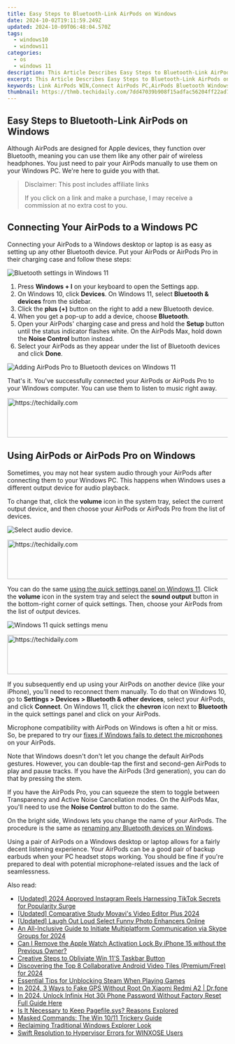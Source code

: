 ```yaml
---
title: Easy Steps to Bluetooth-Link AirPods on Windows
date: 2024-10-02T19:11:59.249Z
updated: 2024-10-09T06:48:04.570Z
tags:
  - windows10
  - windows11
categories:
  - os
  - windows 11
description: This Article Describes Easy Steps to Bluetooth-Link AirPods on Windows
excerpt: This Article Describes Easy Steps to Bluetooth-Link AirPods on Windows
keywords: Link AirPods WIN,Connect AirPods PC,AirPods Bluetooth Windows,Easily Pair AirPods,Setup AirPods Bluetooth,AirPods-Windows Tips,Integrate AirPods Windows
thumbnail: https://thmb.techidaily.com/7dd47039b908f15adfac56204ff22ad7becb8a002a35f04201c966ce7066b460.jpg
---
```


## Easy Steps to Bluetooth-Link AirPods on Windows

 Although AirPods are designed for Apple devices, they function over Bluetooth, meaning you can use them like any other pair of wireless headphones. You just need to pair your AirPods manually to use them on your Windows PC. We're here to guide you with that.

>  Disclaimer: This post includes affiliate links
>
>  If you click on a link and make a purchase, I may receive a commission at no extra cost to you.
>

## Connecting Your AirPods to a Windows PC

 Connecting your AirPods to a Windows desktop or laptop is as easy as setting up any other Bluetooth device. Put your AirPods or AirPods Pro in their charging case and follow these steps:

![Bluetooth settings in Windows 11](https://static1.makeuseofimages.com/wordpress/wp-content/uploads/2024/02/bluetooth-settings-in-windows-11.png)

1. Press **Windows + I** on your keyboard to open the Settings app.
2. On Windows 10, click **Devices**. On Windows 11, select **Bluetooth & devices** from the sidebar.
3. Click the **plus (+)** button on the right to add a new Bluetooth device.
4. When you get a pop-up to add a device, choose **Bluetooth**.
5. Open your AirPods' charging case and press and hold the **Setup** button until the status indicator flashes white. On the AirPods Max, hold down the **Noise Control** button instead.
6. Select your AirPods as they appear under the list of Bluetooth devices and click **Done**.

![Adding AirPods Pro to Bluetooth devices on Windows 11](https://static1.makeuseofimages.com/wordpress/wp-content/uploads/2024/02/adding-airpods-pro-to-bluetooth-devices-on-windows-11.png)

 That's it. You've successfully connected your AirPods or AirPods Pro to your Windows computer. You can use them to listen to music right away.

<!-- affiliate ads begin -->
<a href="https://unicoeye.pxf.io/c/5597632/2134492/18498" target="_top" id="2134492">
  <img src="//a.impactradius-go.com/display-ad/18498-2134492" border="0" alt="https://techidaily.com" width="728" height="90"/>
</a>
<img height="0" width="0" src="https://unicoeye.pxf.io/i/5597632/2134492/18498" style="position:absolute;visibility:hidden;" border="0" />
<!-- affiliate ads end -->

## Using AirPods or AirPods Pro on Windows

 Sometimes, you may not hear system audio through your AirPods after connecting them to your Windows PC. This happens when Windows uses a different output device for audio playback.

 To change that, click the **volume** icon in the system tray, select the current output device, and then choose your AirPods or AirPods Pro from the list of devices.

![Select audio device.](https://static1.makeuseofimages.com/wordpress/wp-content/uploads/2021/04/7-view-audio-devices.png)

<!-- affiliate ads begin -->
<a href="https://laganoo.pxf.io/c/5597632/1528696/16446" target="_top" id="1528696">
  <img src="//a.impactradius-go.com/display-ad/16446-1528696" border="0" alt="https://techidaily.com" width="728" height="90"/>
</a>
<img height="0" width="0" src="https://laganoo.pxf.io/i/5597632/1528696/16446" style="position:absolute;visibility:hidden;" border="0" />
<!-- affiliate ads end -->

 You can do the same [using the quick settings panel on Windows 11](https://www.makeuseof.com/use-quick-settings-on-windows-11/). Click the **volume** icon in the system tray and select the **sound output** button in the bottom-right corner of quick settings. Then, choose your AirPods from the list of output devices.

![Windows 11 quick settings menu](https://static1.makeuseofimages.com/wordpress/wp-content/uploads/2024/02/windows-11-quick-settings-menu-1.png)

<!-- affiliate ads begin -->
<a href="https://unicoeye.pxf.io/c/5597632/2148773/18498" target="_top" id="2148773">
  <img src="//a.impactradius-go.com/display-ad/18498-2148773" border="0" alt="https://techidaily.com" width="728" height="90"/>
</a>
<img height="0" width="0" src="https://unicoeye.pxf.io/i/5597632/2148773/18498" style="position:absolute;visibility:hidden;" border="0" />
<!-- affiliate ads end -->

 If you subsequently end up using your AirPods on another device (like your iPhone), you'll need to reconnect them manually. To do that on Windows 10, go to **Settings > Devices > Bluetooth & other devices**, select your AirPods, and click **Connect**. On Windows 11, click the **chevron** icon next to **Bluetooth** in the quick settings panel and click on your AirPods.

 Microphone compatibility with AirPods on Windows is often a hit or miss. So, be prepared to try our [fixes if Windows fails to detect the microphones](http://www.makeuseof.com/windows-not-detecting-microphone/) on your AirPods.

 Note that Windows doesn't don't let you change the default AirPods gestures. However, you can double-tap the first and second-gen AirPods to play and pause tracks. If you have the AirPods (3rd generation), you can do that by pressing the stem.

 If you have the AirPods Pro, you can squeeze the stem to toggle between Transparency and Active Noise Cancellation modes. On the AirPods Max, you'll need to use the **Noise Control** button to do the same.

 On the bright side, Windows lets you change the name of your AirPods. The procedure is the same as [renaming any Bluetooth devices on Windows](https://www.makeuseof.com/windows-11-rename-bluetooth-devices/).

 Using a pair of AirPods on a Windows desktop or laptop allows for a fairly decent listening experience. Your AirPods can be a good pair of backup earbuds when your PC headset stops working. You should be fine if you're prepared to deal with potential microphone-related issues and the lack of seamlessness.

<ins class="adsbygoogle"
      style="display:block"
      data-ad-client="ca-pub-7571918770474297"
      data-ad-slot="8358498916"
      data-ad-format="auto"
      data-full-width-responsive="true"></ins>
    

<span class="atpl-alsoreadstyle">Also read:</span>
<div><ul>
<li><a href="https://instagram-video-recordings.techidaily.com/updated-2024-approved-instagram-reels-harnessing-tiktok-secrets-for-popularity-surge/"><u>[Updated] 2024 Approved Instagram Reels Harnessing TikTok Secrets for Popularity Surge</u></a></li>
<li><a href="https://extra-tips.techidaily.com/updated-comparative-study-movavis-video-editor-plus-2024/"><u>[Updated] Comparative Study Movavi's Video Editor Plus 2024</u></a></li>
<li><a href="https://fox-friendly.techidaily.com/updated-laugh-out-loud-select-funny-photo-enhancers-online/"><u>[Updated] Laugh Out Loud Select Funny Photo Enhancers Online</u></a></li>
<li><a href="https://video-screen-grab.techidaily.com/an-all-inclusive-guide-to-initiate-multiplatform-communication-via-skype-groups-for-2024/"><u>An All-Inclusive Guide to Initiate Multiplatform Communication via Skype Groups for 2024</u></a></li>
<li><a href="https://apple-account.techidaily.com/can-i-remove-the-apple-watch-activation-lock-by-iphone-15-without-the-previous-owner-by-drfone-ios/"><u>Can I Remove the Apple Watch Activation Lock By iPhone 15 without the Previous Owner?</u></a></li>
<li><a href="https://win11.techidaily.com/creative-steps-to-obliviate-win-11s-taskbar-button/"><u>Creative Steps to Obliviate Win 11'S Taskbar Button</u></a></li>
<li><a href="https://fox-boxes.techidaily.com/discovering-the-top-8-collaborative-android-video-tiles-premiumfree-for-2024/"><u>Discovering the Top 8 Collaborative Android Video Tiles (Premium/Free) for 2024</u></a></li>
<li><a href="https://win11.techidaily.com/essential-tips-for-unblocking-steam-when-playing-games/"><u>Essential Tips for Unblocking Steam When Playing Games</u></a></li>
<li><a href="https://change-location.techidaily.com/in-2024-3-ways-to-fake-gps-without-root-on-xiaomi-redmi-a2-drfone-by-drfone-virtual-android/"><u>In 2024, 3 Ways to Fake GPS Without Root On Xiaomi Redmi A2 | Dr.fone</u></a></li>
<li><a href="https://unlock-android.techidaily.com/in-2024-unlock-infinix-hot-30i-phone-password-without-factory-reset-full-guide-here-by-drfone-android/"><u>In 2024, Unlock Infinix Hot 30i Phone Password Without Factory Reset Full Guide Here</u></a></li>
<li><a href="https://win11.techidaily.com/is-it-necessary-to-keep-pagefilesys-reasons-explored/"><u>Is It Necessary to Keep Pagefile.sys? Reasons Explored</u></a></li>
<li><a href="https://win11.techidaily.com/masked-commands-the-win-1011-trickery-guide/"><u>Masked Commands: The Win 10/11 Trickery Guide</u></a></li>
<li><a href="https://win11.techidaily.com/reclaiming-traditional-windows-explorer-look/"><u>Reclaiming Traditional Windows Explorer Look</u></a></li>
<li><a href="https://win11.techidaily.com/swift-resolution-to-hypervisor-errors-for-winxose-users/"><u>Swift Resolution to Hypervisor Errors for WINXOSE Users</u></a></li>
</ul></div>

